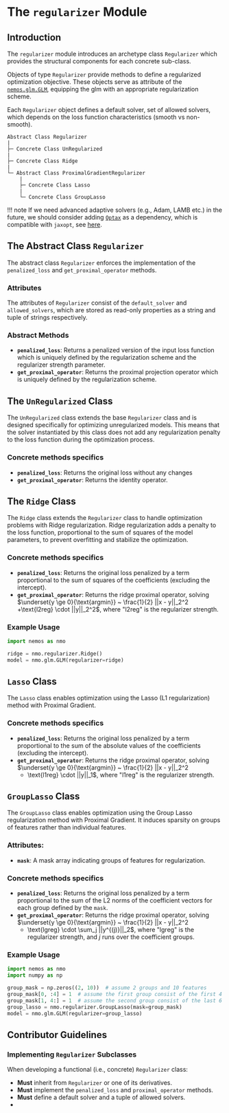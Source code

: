 # The `regularizer` Module

## Introduction

The `regularizer` module introduces an archetype class `Regularizer` which provides the structural components for each concrete sub-class.

Objects of type `Regularizer` provide methods to define a regularized optimization objective. These objects serve as attribute of the [`nemos.glm.GLM`](../05-glm/#the-concrete-class-glm), equipping the glm with an appropriate regularization scheme.

Each `Regularizer` object defines a default solver, set of allowed solvers, which depends on the loss function characteristics (smooth vs non-smooth).

```
Abstract Class Regularizer
|
├─ Concrete Class UnRegularized
|
├─ Concrete Class Ridge
|
└─ Abstract Class ProximalGradientRegularizer
    |
    ├─ Concrete Class Lasso
    |
    └─ Concrete Class GroupLasso
```

!!! note
    If we need advanced adaptive solvers (e.g., Adam, LAMB etc.) in the future, we should consider adding [`Optax`](https://optax.readthedocs.io/en/latest/) as a dependency, which is compatible with `jaxopt`, see [here](https://jaxopt.github.io/stable/_autosummary/jaxopt.OptaxSolver.html#jaxopt.OptaxSolver).

## The Abstract Class `Regularizer`

The abstract class `Regularizer` enforces the implementation of the `penalized_loss` and `get_proximal_operator` methods.

### Attributes

The attributes of `Regularizer` consist of the `default_solver` and `allowed_solvers`, which are stored as read-only properties as a string and tuple of strings respectively.

### Abstract Methods

- **`penalized_loss`**: Returns a penalized version of the input loss function which is uniquely defined by the regularization scheme and the regularizer strength parameter.
- **`get_proximal_operator`**: Returns the proximal projection operator which is uniquely defined by the regularization scheme.

## The `UnRegularized` Class

The `UnRegularized` class extends the base `Regularizer` class and is designed specifically for optimizing unregularized models. This means that the solver instantiated by this class does not add any regularization penalty to the loss function during the optimization process.


### Concrete methods specifics
- **`penalized_loss`**: Returns the original loss without any changes
- **`get_proximal_operator`**: Returns the identity operator.


## The `Ridge` Class

The `Ridge` class extends the `Regularizer` class to handle optimization problems with Ridge regularization. Ridge regularization adds a penalty to the loss function, proportional to the sum of squares of the model parameters, to prevent overfitting and stabilize the optimization.

### Concrete methods specifics
- **`penalized_loss`**: Returns the original loss penalized by a term proportional to the sum of squares of the coefficients (excluding the intercept).
- **`get_proximal_operator`**: Returns the ridge proximal operator, solving $\underset{y \ge 0}{\text{argmin}} ~ \frac{1}{2} ||x - y||_2^2
  +\text{l2reg} \cdot ||y||_2^2$, where "l2reg" is the regularizer strength.

### Example Usage

```python
import nemos as nmo

ridge = nmo.regularizer.Ridge()
model = nmo.glm.GLM(regularizer=ridge)
```

## `Lasso` Class

The `Lasso` class enables optimization using the Lasso (L1 regularization) method with Proximal Gradient.

### Concrete methods specifics
- **`penalized_loss`**: Returns the original loss penalized by a term proportional to the sum of the absolute values of the coefficients (excluding the intercept).
- **`get_proximal_operator`**: Returns the ridge proximal operator, solving $\underset{y \ge 0}{\text{argmin}} ~ \frac{1}{2} ||x - y||_2^2
  + \text{l1reg} \cdot ||y||_1$, where "l1reg" is the regularizer strength.

## `GroupLasso` Class

The `GroupLasso` class enables optimization using the Group Lasso regularization method with Proximal Gradient. It induces sparsity on groups of features rather than individual features.

### Attributes:
- **`mask`**: A mask array indicating groups of features for regularization.

### Concrete methods specifics
- **`penalized_loss`**: Returns the original loss penalized by a term proportional to the sum of the L2 norms of the coefficient vectors for each group defined by the `mask`.
- **`get_proximal_operator`**: Returns the ridge proximal operator, solving $\underset{y \ge 0}{\text{argmin}} ~ \frac{1}{2} ||x - y||_2^2
  + \text{lgreg} \cdot \sum_j ||y^{(j)}||_2$, where "lgreg" is the regularizer strength, and $j$ runs over the coefficient groups.

### Example Usage
```python
import nemos as nmo
import numpy as np

group_mask = np.zeros((2, 10))  # assume 2 groups and 10 features
group_mask[0, :4] = 1  # assume the first group consist of the first 4 coefficients
group_mask[1, 4:] = 1  # assume the second group consist of the last 6 coefficients
group_lasso = nmo.regularizer.GroupLasso(mask=group_mask)
model = nmo.glm.GLM(regularizer=group_lasso)
```



## Contributor Guidelines

### Implementing `Regularizer` Subclasses

When developing a functional (i.e., concrete) `Regularizer` class:

- **Must** inherit from `Regularizer` or one of its derivatives.
- **Must** implement the `penalized_loss` and `proximal_operator` methods.
- **Must** define a default solver and a tuple of allowed solvers.
- 

